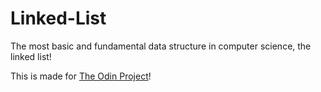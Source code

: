 # Linked-List

The most basic and fundamental data structure in computer science, the linked list!

This is made for [The Odin Project](https://www.theodinproject.com/lessons/javascript-linked-lists)!